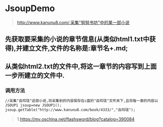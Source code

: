 # JsoupDemo

>http://www.kanunu8.com/,采集"努努书坊"中的某一部小说

## 先获取要采集的小说的章节信息(从类似html1.txt中获得),并建立文件,文件的名称是:章节名+.md;

## 从类似html2.txt的文件中,将这一章节的内容写到上面一步所建立的文件中.


### 调用方法

```txt
//采集"血玲珑"这部小说,将采集到的内容保存在c盘的"血玲珑"文件夹下,且将每一章的内容以md文件的形式保存。
JSOUP1 jsoup=new JSOUP1();
jsoup.getTable("http://www.kanunu8.com/book/4333/","血玲珑");


```

>1.https://my.oschina.net/flashsword/blog?catalog=390084



